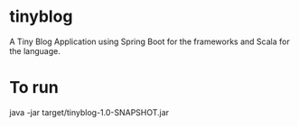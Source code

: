 # tinyblog
A Tiny Blog Application using Spring Boot for the frameworks and Scala for the language.

# To run
java -jar target/tinyblog-1.0-SNAPSHOT.jar
